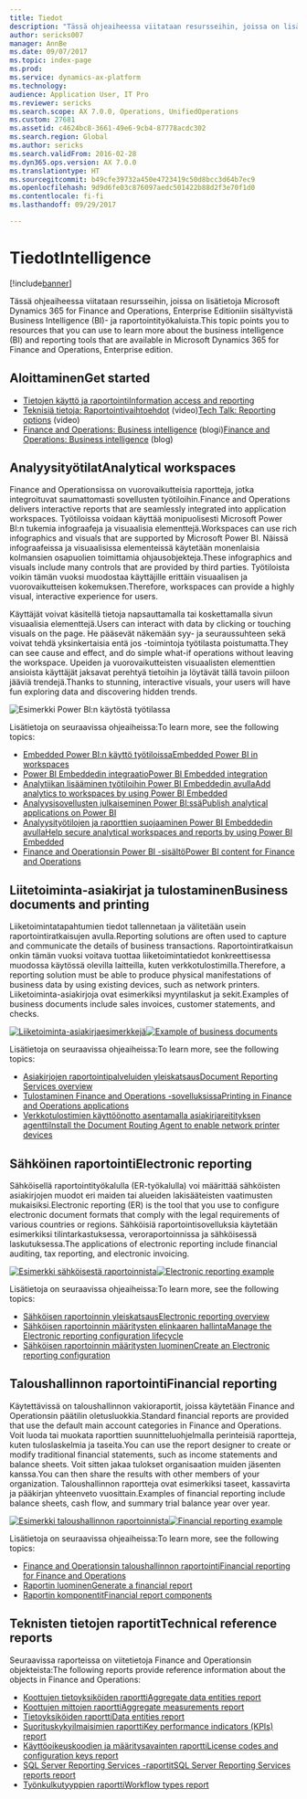 ```yaml
---
title: Tiedot
description: "Tässä ohjeaiheessa viitataan resursseihin, joissa on lisätietoja Microsoft Dynamics 365 for Finance and Operations, Enterprise Editioniin sisältyvistä Business Intelligence- ja raportointityökaluista."
author: sericks007
manager: AnnBe
ms.date: 09/07/2017
ms.topic: index-page
ms.prod: 
ms.service: dynamics-ax-platform
ms.technology: 
audience: Application User, IT Pro
ms.reviewer: sericks
ms.search.scope: AX 7.0.0, Operations, UnifiedOperations
ms.custom: 27681
ms.assetid: c4624bc8-3661-49e6-9cb4-87778acdc302
ms.search.region: Global
ms.author: sericks
ms.search.validFrom: 2016-02-28
ms.dyn365.ops.version: AX 7.0.0
ms.translationtype: HT
ms.sourcegitcommit: b49cfe39732a450e4723419c50d8bcc3d64b7ec9
ms.openlocfilehash: 9d9d6fe03c876097aedc501422b88d2f3e70f1d0
ms.contentlocale: fi-fi
ms.lasthandoff: 09/29/2017

---
```


# <a name="intelligence"></a><span data-ttu-id="c4531-103">Tiedot</span><span class="sxs-lookup"><span data-stu-id="c4531-103">Intelligence</span></span>

[!include[banner](../includes/banner.md)]

<span data-ttu-id="c4531-104">Tässä ohjeaiheessa viitataan resursseihin, joissa on lisätietoja Microsoft Dynamics 365 for Finance and Operations, Enterprise Editioniin sisältyvistä Business Intelligence (BI)- ja raportointityökaluista.</span><span class="sxs-lookup"><span data-stu-id="c4531-104">This topic points you to resources that you can use to learn more about the business intelligence (BI) and reporting tools that are available in Microsoft Dynamics 365 for Finance and Operations, Enterprise edition.</span></span>

## <a name="get-started"></a><span data-ttu-id="c4531-105">Aloittaminen</span><span class="sxs-lookup"><span data-stu-id="c4531-105">Get started</span></span>
- [<span data-ttu-id="c4531-106">Tietojen käyttö ja raportointi</span><span class="sxs-lookup"><span data-stu-id="c4531-106">Information access and reporting</span></span>](information-access-reporting.md)
- <span data-ttu-id="c4531-107">[Teknisiä tietoja: Raportointivaihtoehdot](https://www.youtube.com/watch?v=NzZONjKs5xA) (video)</span><span class="sxs-lookup"><span data-stu-id="c4531-107">[Tech Talk: Reporting options](https://www.youtube.com/watch?v=NzZONjKs5xA) (video)</span></span>
- <span data-ttu-id="c4531-108">[Finance and Operations: Business intelligence](https://blogs.msdn.microsoft.com/dynamicsaxbi/) (blogi)</span><span class="sxs-lookup"><span data-stu-id="c4531-108">[Finance and Operations: Business intelligence](https://blogs.msdn.microsoft.com/dynamicsaxbi/) (blog)</span></span>

## <a name="analytical-workspaces"></a><span data-ttu-id="c4531-109">Analyysityötilat</span><span class="sxs-lookup"><span data-stu-id="c4531-109">Analytical workspaces</span></span>
<span data-ttu-id="c4531-110">Finance and Operationsissa on vuorovaikutteisia raportteja, jotka integroituvat saumattomasti sovellusten työtiloihin.</span><span class="sxs-lookup"><span data-stu-id="c4531-110">Finance and Operations delivers interactive reports that are seamlessly integrated into application workspaces.</span></span> <span data-ttu-id="c4531-111">Työtiloissa voidaan käyttää monipuolisesti Microsoft Power BI:n tukemia infograafeja ja visuaalisia elementtejä.</span><span class="sxs-lookup"><span data-stu-id="c4531-111">Workspaces can use rich infographics and visuals that are supported by Microsoft Power BI.</span></span> <span data-ttu-id="c4531-112">Näissä infograafeissa ja visuaalisissa elementeissä käytetään monenlaisia kolmansien osapuolien toimittamia ohjausobjekteja.</span><span class="sxs-lookup"><span data-stu-id="c4531-112">These infographics and visuals include many controls that are provided by third parties.</span></span> <span data-ttu-id="c4531-113">Työtiloista voikin tämän vuoksi muodostaa käyttäjille erittäin visuaalisen ja vuorovaikutteisen kokemuksen.</span><span class="sxs-lookup"><span data-stu-id="c4531-113">Therefore, workspaces can provide a highly visual, interactive experience for users.</span></span>

<span data-ttu-id="c4531-114">Käyttäjät voivat käsitellä tietoja napsauttamalla tai koskettamalla sivun visuaalisia elementtejä.</span><span class="sxs-lookup"><span data-stu-id="c4531-114">Users can interact with data by clicking or touching visuals on the page.</span></span> <span data-ttu-id="c4531-115">He pääsevät näkemään syy- ja seuraussuhteen sekä voivat tehdä yksinkertaisia entä jos -toimintoja työtilasta poistumatta.</span><span class="sxs-lookup"><span data-stu-id="c4531-115">They can see cause and effect, and do simple what-if operations without leaving the workspace.</span></span> <span data-ttu-id="c4531-116">Upeiden ja vuorovaikutteisten visuaalisten elementtien ansioista käyttäjät jaksavat perehtyä tietoihin ja löytävät tällä tavoin piiloon jääviä trendejä.</span><span class="sxs-lookup"><span data-stu-id="c4531-116">Thanks to stunning, interactive visuals, your users will have fun exploring data and discovering hidden trends.</span></span>

![Esimerkki Power BI:n käytöstä työtilassa](./media/Power-BI-in-D365-Workspace.png)

 <span data-ttu-id="c4531-118">Lisätietoja on seuraavissa ohjeaiheissa:</span><span class="sxs-lookup"><span data-stu-id="c4531-118">To learn more, see the following topics:</span></span>

 - [<span data-ttu-id="c4531-119">Embedded Power BI:n käyttö työtiloissa</span><span class="sxs-lookup"><span data-stu-id="c4531-119">Embedded Power BI in workspaces</span></span>](embed-power-bi-workspaces.md)
 - [<span data-ttu-id="c4531-120">Power BI Embeddedin integraatio</span><span class="sxs-lookup"><span data-stu-id="c4531-120">Power BI Embedded integration</span></span>](power-bi-embedded-integration.md)
 - [<span data-ttu-id="c4531-121">Analytiikan lisääminen työtiloihin Power BI Embeddedin avulla</span><span class="sxs-lookup"><span data-stu-id="c4531-121">Add analytics to workspaces by using Power BI Embedded</span></span>](add-analytics-tab-workspaces.md)
 - [<span data-ttu-id="c4531-122">Analyysisovellusten julkaiseminen Power BI:ssä</span><span class="sxs-lookup"><span data-stu-id="c4531-122">Publish analytical applications on Power BI</span></span>](publish-apps-powerbi.md)
 - [<span data-ttu-id="c4531-123">Analyysityötilojen ja raporttien suojaaminen Power BI Embeddedin avulla</span><span class="sxs-lookup"><span data-stu-id="c4531-123">Help secure analytical workspaces and reports by using Power BI Embedded</span></span>](secure-analytical-workspaces.md)
 - [<span data-ttu-id="c4531-124">Finance and Operationsin Power BI -sisältö</span><span class="sxs-lookup"><span data-stu-id="c4531-124">Power BI content for Finance and Operations</span></span>](power-bi-home-page.md)

## <a name="business-documents-and-printing"></a><span data-ttu-id="c4531-125">Liitetoiminta-asiakirjat ja tulostaminen</span><span class="sxs-lookup"><span data-stu-id="c4531-125">Business documents and printing</span></span>
<span data-ttu-id="c4531-126">Liiketoimintatapahtumien tiedot tallennetaan ja välitetään usein raportointiratkaisujen avulla.</span><span class="sxs-lookup"><span data-stu-id="c4531-126">Reporting solutions are often used to capture and communicate the details of business transactions.</span></span> <span data-ttu-id="c4531-127">Raportointiratkaisun onkin tämän vuoksi voitava tuottaa liiketoimintatiedot konkreettisessa muodossa käytössä olevilla laitteilla, kuten verkkotulostimilla.</span><span class="sxs-lookup"><span data-stu-id="c4531-127">Therefore, a reporting solution must be able to produce physical manifestations of business data by using existing devices, such as network printers.</span></span> <span data-ttu-id="c4531-128">Liiketoiminta-asiakirjoja ovat esimerkiksi myyntilaskut ja sekit.</span><span class="sxs-lookup"><span data-stu-id="c4531-128">Examples of business documents include sales invoices, customer statements, and checks.</span></span>

<span data-ttu-id="c4531-129">[![Liiketoiminta-asiakirjaesimerkkejä](./media/image-of-business-documents-1024x632.png)](./media/image-of-business-documents.png)</span><span class="sxs-lookup"><span data-stu-id="c4531-129">[![Example of business documents](./media/image-of-business-documents-1024x632.png)](./media/image-of-business-documents.png)</span></span>

<span data-ttu-id="c4531-130">Lisätietoja on seuraavissa ohjeaiheissa:</span><span class="sxs-lookup"><span data-stu-id="c4531-130">To learn more, see the following topics:</span></span>

- [<span data-ttu-id="c4531-131">Asiakirjojen raportointipalveluiden yleiskatsaus</span><span class="sxs-lookup"><span data-stu-id="c4531-131">Document Reporting Services overview</span></span>](document-reporting-services.md)
- [<span data-ttu-id="c4531-132">Tulostaminen Finance and Operations -sovelluksissa</span><span class="sxs-lookup"><span data-stu-id="c4531-132">Printing in Finance and Operations applications</span></span>](print-documents.md)
- [<span data-ttu-id="c4531-133">Verkkotulostimien käyttöönotto asentamalla asiakirjareitityksen agentti</span><span class="sxs-lookup"><span data-stu-id="c4531-133">Install the Document Routing Agent to enable network printer devices</span></span>](install-document-routing-agent.md)

## <a name="electronic-reporting"></a><span data-ttu-id="c4531-134">Sähköinen raportointi</span><span class="sxs-lookup"><span data-stu-id="c4531-134">Electronic reporting</span></span>
<span data-ttu-id="c4531-135">Sähköisellä raportointityökalulla (ER-työkalulla) voi määrittää sähköisten asiakirjojen muodot eri maiden tai alueiden lakisääteisten vaatimusten mukaisiksi.</span><span class="sxs-lookup"><span data-stu-id="c4531-135">Electronic reporting (ER) is the tool that you use to configure electronic document formats that comply with the legal requirements of various countries or regions.</span></span> <span data-ttu-id="c4531-136">Sähköisiä raportointisovelluksia käytetään esimerkiksi tilintarkastuksessa, veroraportoinnissa ja sähköisessä laskutuksessa.</span><span class="sxs-lookup"><span data-stu-id="c4531-136">The applications of electronic reporting include financial auditing, tax reporting, and electronic invoicing.</span></span>

<span data-ttu-id="c4531-137">[![Esimerkki sähköisestä raportoinnista](./media/electronic-reporting-example.png)](./media/electronic-reporting-example.png)</span><span class="sxs-lookup"><span data-stu-id="c4531-137">[![Electronic reporting example](./media/electronic-reporting-example.png)](./media/electronic-reporting-example.png)</span></span>

<span data-ttu-id="c4531-138">Lisätietoja on seuraavissa ohjeaiheissa:</span><span class="sxs-lookup"><span data-stu-id="c4531-138">To learn more, see the following topics:</span></span>

- [<span data-ttu-id="c4531-139">Sähköisen raportoinnin yleiskatsaus</span><span class="sxs-lookup"><span data-stu-id="c4531-139">Electronic reporting overview</span></span>](general-electronic-reporting.md)
- [<span data-ttu-id="c4531-140">Sähköisen raportoinnin määritysten elinkaaren hallinta</span><span class="sxs-lookup"><span data-stu-id="c4531-140">Manage the Electronic reporting configuration lifecycle</span></span>](general-electronic-reporting-manage-configuration-lifecycle.md)
- [<span data-ttu-id="c4531-141">Sähköisen raportoinnin määritysten luominen</span><span class="sxs-lookup"><span data-stu-id="c4531-141">Create an Electronic reporting configuration</span></span>](electronic-reporting-configuration.md)

## <a name="financial-reporting"></a><span data-ttu-id="c4531-142">Taloushallinnon raportointi</span><span class="sxs-lookup"><span data-stu-id="c4531-142">Financial reporting</span></span>
<span data-ttu-id="c4531-143">Käytettävissä on taloushallinnon vakioraportit, joissa käytetään Finance and Operationsin päätilin oletusluokkia.</span><span class="sxs-lookup"><span data-stu-id="c4531-143">Standard financial reports are provided that use the default main account categories in Finance and Operations.</span></span> <span data-ttu-id="c4531-144">Voit luoda tai muokata raporttien suunnitteluohjelmalla perinteisiä raportteja, kuten tuloslaskelmia ja taseita.</span><span class="sxs-lookup"><span data-stu-id="c4531-144">You can use the report designer to create or modify traditional financial statements, such as income statements and balance sheets.</span></span> <span data-ttu-id="c4531-145">Voit sitten jakaa tulokset organisaation muiden jäsenten kanssa.</span><span class="sxs-lookup"><span data-stu-id="c4531-145">You can then share the results with other members of your organization.</span></span> <span data-ttu-id="c4531-146">Taloushallinnon raportteja ovat esimerkiksi taseet, kassavirta ja pääkirjan yhteenveto vuosittain.</span><span class="sxs-lookup"><span data-stu-id="c4531-146">Examples of financial reporting include balance sheets, cash flow, and summary trial balance year over year.</span></span>

<span data-ttu-id="c4531-147">[![Esimerkki taloushallinnon raportoinnista](./media/financial-reporting-example.png)](./media/financial-reporting-example.png)</span><span class="sxs-lookup"><span data-stu-id="c4531-147">[![Financial reporting example](./media/financial-reporting-example.png)](./media/financial-reporting-example.png)</span></span>

<span data-ttu-id="c4531-148">Lisätietoja on seuraavissa ohjeaiheissa:</span><span class="sxs-lookup"><span data-stu-id="c4531-148">To learn more, see the following topics:</span></span>

- [<span data-ttu-id="c4531-149">Finance and Operationsin taloushallinnon raportointi</span><span class="sxs-lookup"><span data-stu-id="c4531-149">Financial reporting for Finance and Operations</span></span>](financial-reporting-intro.md)
- [<span data-ttu-id="c4531-150">Raportin luominen</span><span class="sxs-lookup"><span data-stu-id="c4531-150">Generate a financial report</span></span>](generate-financial-report.md)
- [<span data-ttu-id="c4531-151">Raportin komponentit</span><span class="sxs-lookup"><span data-stu-id="c4531-151">Financial report components</span></span>](financial-report-components.md)

## <a name="technical-reference-reports"></a><span data-ttu-id="c4531-152">Teknisten tietojen raportit</span><span class="sxs-lookup"><span data-stu-id="c4531-152">Technical reference reports</span></span>
<span data-ttu-id="c4531-153">Seuraavissa raporteissa on viitetietoja Finance and Operationsin objekteista:</span><span class="sxs-lookup"><span data-stu-id="c4531-153">The following reports provide reference information about the objects in Finance and Operations:</span></span>

- [<span data-ttu-id="c4531-154">Koottujen tietoyksiköiden raportti</span><span class="sxs-lookup"><span data-stu-id="c4531-154">Aggregate data entities report</span></span>](aggregate-data-entities-report.md)
- [<span data-ttu-id="c4531-155">Koottujen mittojen raportti</span><span class="sxs-lookup"><span data-stu-id="c4531-155">Aggregate measurements report</span></span>](aggregate-measurements-report.md)
- [<span data-ttu-id="c4531-156">Tietoyksiköiden raportti</span><span class="sxs-lookup"><span data-stu-id="c4531-156">Data entities report</span></span>](../data-entities/data-entities-report.md)
- [<span data-ttu-id="c4531-157">Suorituskykyilmaisimien raportti</span><span class="sxs-lookup"><span data-stu-id="c4531-157">Key performance indicators (KPIs) report</span></span>](key-performance-indicators-report.md)
- [<span data-ttu-id="c4531-158">Käyttöoikeuskoodien ja määritysavainten raportti</span><span class="sxs-lookup"><span data-stu-id="c4531-158">License codes and configuration keys report</span></span>](../sysadmin/license-codes-configuration-keys-report.md)
- [<span data-ttu-id="c4531-159">SQL Server Reporting Services -raportit</span><span class="sxs-lookup"><span data-stu-id="c4531-159">SQL Server Reporting Services reports report</span></span>](SSRS-report.md)
- [<span data-ttu-id="c4531-160">Työnkulkutyyppien raportti</span><span class="sxs-lookup"><span data-stu-id="c4531-160">Workflow types report</span></span>](../../fin-and-ops/organization-administration/workflow-types-report.md)

